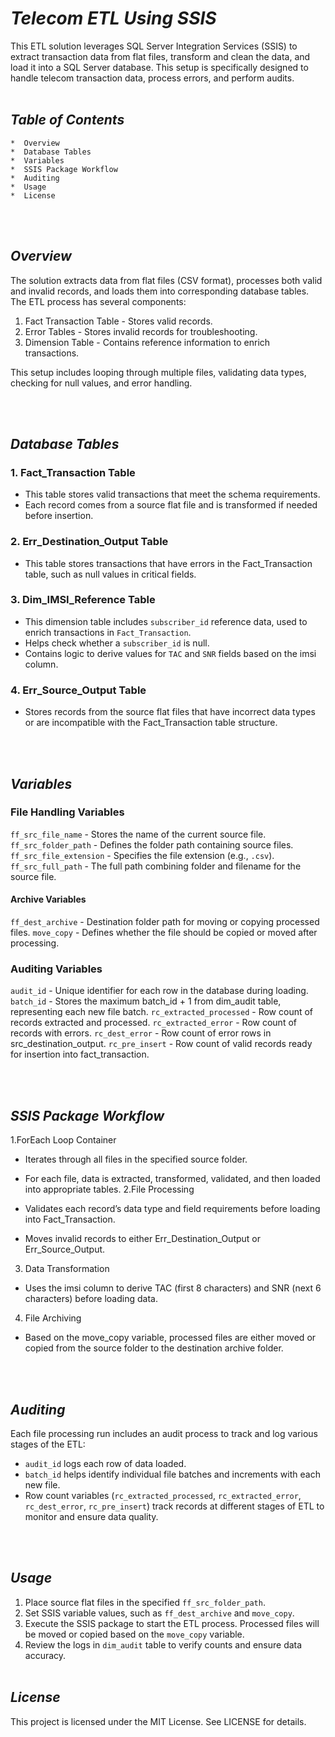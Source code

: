 # *Telecom ETL Using SSIS*

This ETL solution leverages SQL Server Integration Services (SSIS) to extract transaction data from flat files, transform and clean the data, and load it into a SQL Server database. This setup is specifically designed to handle telecom transaction data, process errors, and perform audits.
<br><br/>
## *Table of Contents*
  	*  Overview
	*  Database Tables
	*  Variables
	*  SSIS Package Workflow
	*  Auditing
	*  Usage
	*  License
<br><br/>
## *Overview*
The solution extracts data from flat files (CSV format), processes both valid and invalid records, and loads them into corresponding database tables. The ETL process has several components:

1. Fact Transaction Table - Stores valid records.
2. Error Tables - Stores invalid records for troubleshooting.
3. Dimension Table - Contains reference information to enrich transactions.

This setup includes looping through multiple files, validating data types, checking for null values, and error handling.

<br><br/>

## *Database Tables*

### 1. Fact_Transaction Table
* This table stores valid transactions that meet the schema requirements.
* Each record comes from a source flat file and is transformed if needed before insertion.

### 2. Err_Destination_Output Table
* This table stores transactions that have errors in the Fact_Transaction table, such as null values in critical fields.

### 3. Dim_IMSI_Reference Table
* This dimension table includes ```subscriber_id``` reference data, used to enrich transactions in ```Fact_Transaction```.
* Helps check whether a ```subscriber_id``` is null.
* Contains logic to derive values for ```TAC``` and ```SNR``` fields based on the imsi column.

###  4. Err_Source_Output Table
* Stores records from the source flat files that have incorrect data types or are incompatible with the Fact_Transaction table structure.

<br><br/>

## *Variables*
### File Handling Variables
```ff_src_file_name``` - Stores the name of the current source file.
```ff_src_folder_path``` - Defines the folder path containing source files.
```ff_src_file_extension``` - Specifies the file extension (e.g., ```.csv```).
```ff_src_full_path``` - The full path combining folder and filename for the source file.
#### Archive Variables
```ff_dest_archive``` - Destination folder path for moving or copying processed files.
```move_copy``` - Defines whether the file should be copied or moved after processing.
### Auditing Variables
```audit_id``` - Unique identifier for each row in the database during loading.
```batch_id``` - Stores the maximum batch_id + 1 from dim_audit table, representing each new file batch.
```rc_extracted_processed``` - Row count of records extracted and processed.
```rc_extracted_error``` - Row count of records with errors.
```rc_dest_error``` - Row count of error rows in src_destination_output.
```rc_pre_insert``` - Row count of valid records ready for insertion into fact_transaction.

<br><br/>

## *SSIS Package Workflow*
1.ForEach Loop Container

* Iterates through all files in the specified source folder.
* For each file, data is extracted, transformed, validated, and then loaded into appropriate tables.
2.File Processing

* Validates each record’s data type and field requirements before loading into Fact_Transaction.
* Moves invalid records to either Err_Destination_Output or Err_Source_Output.
3. Data Transformation

* Uses the imsi column to derive TAC (first 8 characters) and SNR (next 6 characters) before loading data.
4. File Archiving

* Based on the move_copy variable, processed files are either moved or copied from the source folder to the destination archive folder.

<br><br/>

## *Auditing*
Each file processing run includes an audit process to track and log various stages of the ETL:

* ```audit_id``` logs each row of data loaded.
* ```batch_id``` helps identify individual file batches and increments with each new file.
* Row count variables (```rc_extracted_processed```, ```rc_extracted_error```, ```rc_dest_error```, ```rc_pre_insert```) track records at different stages of ETL to monitor and ensure data quality.

<br><br/>

## *Usage*
1. Place source flat files in the specified ```ff_src_folder_path```.
2. Set SSIS variable values, such as ```ff_dest_archive``` and ```move_copy```.
3. Execute the SSIS package to start the ETL process. Processed files will be moved or copied based on the ```move_copy``` variable.
4. Review the logs in ```dim_audit``` table to verify counts and ensure data accuracy.
<br><br/>
## *License*
This project is licensed under the MIT License. See LICENSE for details.

